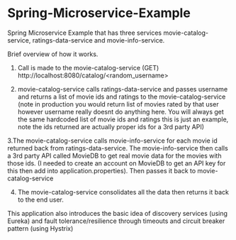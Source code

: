 # Spring-Microservice-Example
Spring Microservice Example that has three services movie-catalog-service, ratings-data-service and movie-info-service. 

Brief overview of how it works.

1. Call is made to the movie-catalog-service (GET) http://localhost:8080/catalog/<random_username>

2. movie-catalog-service calls ratings-data-service and passes username and returns a list of movie ids and ratings to the movie-catalog-service (note in production 
you would return list of movies rated by that user however username really doesnt do anything here. You will always get the same hardcoded list of movie ids and ratings 
this is just an example, note the ids returned are actually proper ids for a 3rd party API)

3.The movie-catalog-service calls movie-info-service for each movie id returned back from ratings-data-service. The movie-info-service then calls a 3rd party API called
MovieDB to get real movie data for the movies with those ids. (I needed to create an account on MovieDB to get an API key for this then add into application.properties).
Then passes it back to movie-catalog-service

4. The movie-catalog-service consolidates all the data then returns it back to the end user. 

This application also introduces the basic idea of discovery services (using Eureka) and fault tolerance/resilience through timeouts and circuit breaker pattern (using Hystrix)
